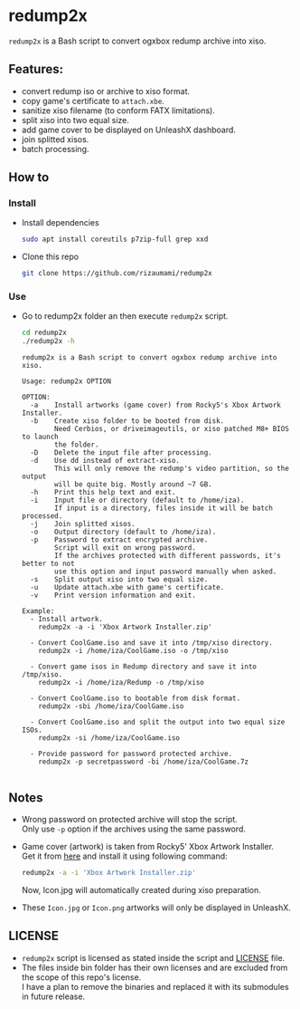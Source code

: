 # redump2x
`redump2x` is a Bash script to convert ogxbox redump archive into xiso.

## Features:
- convert redump iso or archive to xiso format.
- copy game's certificate to `attach.xbe`.
- sanitize xiso filename (to conform FATX limitations).
- split xiso into two equal size.
- add game cover to be displayed on UnleashX dashboard.
- join splitted xisos.
- batch processing.

## How to

### Install

- Install dependencies

  ```bash
  sudo apt install coreutils p7zip-full grep xxd
  ```

- Clone this repo

  ```bash
  git clone https://github.com/rizaumami/redump2x
  ```

### Use

- Go to redump2x folder an then execute `redump2x` script.

  ```bash
  cd redump2x
  ./redump2x -h
  ```

  ```
  redump2x is a Bash script to convert ogxbox redump archive into xiso.

  Usage: redump2x OPTION

  OPTION:
    -a    Install artworks (game cover) from Rocky5's Xbox Artwork Installer.
    -b    Create xiso folder to be booted from disk.
          Need Cerbios, or driveimageutils, or xiso patched M8+ BIOS to launch
          the folder.
    -D    Delete the input file after processing.
    -d    Use dd instead of extract-xiso.
          This will only remove the redump's video partition, so the output
          will be quite big. Mostly around ~7 GB.
    -h    Print this help text and exit.
    -i    Input file or directory (default to /home/iza).
          If input is a directory, files inside it will be batch processed.
    -j    Join splitted xisos.
    -o    Output directory (default to /home/iza).
    -p    Password to extract encrypted archive.
          Script will exit on wrong password.
          If the archives protected with different passwords, it's better to not
          use this option and input password manually when asked.
    -s    Split output xiso into two equal size.
    -u    Update attach.xbe with game's certificate.
    -v    Print version information and exit.

  Example:
    - Install artwork.
      redump2x -a -i 'Xbox Artwork Installer.zip'

    - Convert CoolGame.iso and save it into /tmp/xiso directory.
      redump2x -i /home/iza/CoolGame.iso -o /tmp/xiso

    - Convert game isos in Redump directory and save it into /tmp/xiso.
      redump2x -i /home/iza/Redump -o /tmp/xiso

    - Convert CoolGame.iso to bootable from disk format.
      redump2x -sbi /home/iza/CoolGame.iso

    - Convert CoolGame.iso and split the output into two equal size ISOs.
      redump2x -si /home/iza/CoolGame.iso

    - Provide password for password protected archive.
      redump2x -p secretpassword -bi /home/iza/CoolGame.7z


  ```

## Notes
- Wrong password on protected archive will stop the script. \
  Only use `-p` option if the archives using the same password.
- Game cover (artwork) is taken from Rocky5' Xbox Artwork Installer. \
  Get it from [here](https://drive.google.com/file/d/1Y3_21N8yDqYJ1CznaP6ceMM87JHpTHwd/view?usp=sharing) and install it using following command:

  ```bash
  redump2x -a -i 'Xbox Artwork Installer.zip'
  ```

  Now, Icon.jpg will automatically created during xiso preparation.
- These `Icon.jpg` or `Icon.png` artworks will only be displayed in UnleashX.

## LICENSE
- `redump2x` script is licensed as stated inside the script and [LICENSE](LICENSE) file.
- The files inside bin folder has their own licenses and are excluded from the scope of this repo's license. \
I have a plan to remove the binaries and replaced it with its submodules in future release.
